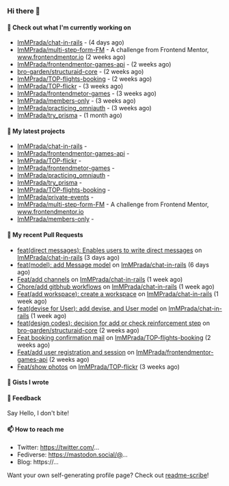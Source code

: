 ### Hi there 👋

#### 👷 Check out what I'm currently working on

- [ImMPrada/chat-in-rails](https://github.com/ImMPrada/chat-in-rails) -  (4 days ago)
- [ImMPrada/multi-step-form-FM](https://github.com/ImMPrada/multi-step-form-FM) - A challenge from Frontend Mentor, www.frontendmentor.io (2 weeks ago)
- [ImMPrada/frontendmentor-games-api](https://github.com/ImMPrada/frontendmentor-games-api) -  (2 weeks ago)
- [bro-garden/structuraid-core](https://github.com/bro-garden/structuraid-core) -  (2 weeks ago)
- [ImMPrada/TOP-flights-booking](https://github.com/ImMPrada/TOP-flights-booking) -  (2 weeks ago)
- [ImMPrada/TOP-flickr](https://github.com/ImMPrada/TOP-flickr) -  (3 weeks ago)
- [ImMPrada/frontendmetor-games](https://github.com/ImMPrada/frontendmetor-games) -  (3 weeks ago)
- [ImMPrada/members-only](https://github.com/ImMPrada/members-only) -  (3 weeks ago)
- [ImMPrada/practicing_omniauth](https://github.com/ImMPrada/practicing_omniauth) -  (3 weeks ago)
- [ImMPrada/try_prisma](https://github.com/ImMPrada/try_prisma) -  (1 month ago)

#### 🌱 My latest projects

- [ImMPrada/chat-in-rails](https://github.com/ImMPrada/chat-in-rails) - 
- [ImMPrada/frontendmentor-games-api](https://github.com/ImMPrada/frontendmentor-games-api) - 
- [ImMPrada/TOP-flickr](https://github.com/ImMPrada/TOP-flickr) - 
- [ImMPrada/frontendmetor-games](https://github.com/ImMPrada/frontendmetor-games) - 
- [ImMPrada/practicing_omniauth](https://github.com/ImMPrada/practicing_omniauth) - 
- [ImMPrada/try_prisma](https://github.com/ImMPrada/try_prisma) - 
- [ImMPrada/TOP-flights-booking](https://github.com/ImMPrada/TOP-flights-booking) - 
- [ImMPrada/private-events](https://github.com/ImMPrada/private-events) - 
- [ImMPrada/multi-step-form-FM](https://github.com/ImMPrada/multi-step-form-FM) - A challenge from Frontend Mentor, www.frontendmentor.io
- [ImMPrada/members-only](https://github.com/ImMPrada/members-only) - 

#### 🔨 My recent Pull Requests

- [feat(direct messages): Enables users to write direct messages](https://github.com/ImMPrada/chat-in-rails/pull/6) on [ImMPrada/chat-in-rails](https://github.com/ImMPrada/chat-in-rails) (3 days ago)
- [feat(model): add Message model](https://github.com/ImMPrada/chat-in-rails/pull/5) on [ImMPrada/chat-in-rails](https://github.com/ImMPrada/chat-in-rails) (6 days ago)
- [Feat/add channels](https://github.com/ImMPrada/chat-in-rails/pull/4) on [ImMPrada/chat-in-rails](https://github.com/ImMPrada/chat-in-rails) (1 week ago)
- [Chore/add gitbhub workflows](https://github.com/ImMPrada/chat-in-rails/pull/3) on [ImMPrada/chat-in-rails](https://github.com/ImMPrada/chat-in-rails) (1 week ago)
- [Feat(add workspace): create a workspace](https://github.com/ImMPrada/chat-in-rails/pull/2) on [ImMPrada/chat-in-rails](https://github.com/ImMPrada/chat-in-rails) (1 week ago)
- [feat(devise for User): add devise, and User model](https://github.com/ImMPrada/chat-in-rails/pull/1) on [ImMPrada/chat-in-rails](https://github.com/ImMPrada/chat-in-rails) (1 week ago)
- [feat(design codes): decision for add or check reinforcement step](https://github.com/bro-garden/structuraid-core/pull/98) on [bro-garden/structuraid-core](https://github.com/bro-garden/structuraid-core) (2 weeks ago)
- [Feat booking confirmation mail](https://github.com/ImMPrada/TOP-flights-booking/pull/6) on [ImMPrada/TOP-flights-booking](https://github.com/ImMPrada/TOP-flights-booking) (2 weeks ago)
- [Feat/add user registration and session](https://github.com/ImMPrada/frontendmentor-games-api/pull/1) on [ImMPrada/frontendmentor-games-api](https://github.com/ImMPrada/frontendmentor-games-api) (2 weeks ago)
- [Feat/show photos](https://github.com/ImMPrada/TOP-flickr/pull/2) on [ImMPrada/TOP-flickr](https://github.com/ImMPrada/TOP-flickr) (3 weeks ago)

#### 📓 Gists I wrote



#### 💬 Feedback

Say Hello, I don't bite!

#### 📫 How to reach me

- Twitter: https://twitter.com/...
- Fediverse: https://mastodon.social/@...
- Blog: https://...

Want your own self-generating profile page? Check out [readme-scribe](https://github.com/muesli/readme-scribe)!

